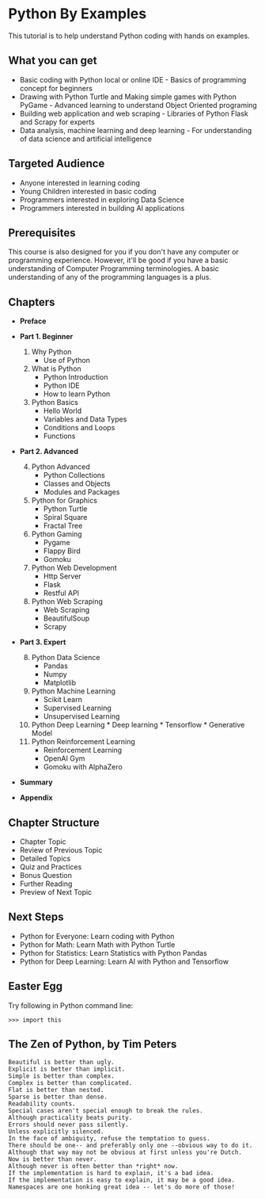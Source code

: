 # Python By Examples

This tutorial is to help understand Python coding with hands on examples. 

## What you can get

- Basic coding with Python local or online IDE - Basics of programming concept for beginners
- Drawing with Python Turtle and Making simple games with Python PyGame - Advanced learning to understand Object Oriented programing
- Building web application and web scraping - Libraries of Python Flask and Scrapy for experts
- Data analysis, machine learning and deep learning - For understanding of data science and artificial intelligence

## Targeted Audience

- Anyone interested in learning coding
- Young Children interested in basic coding
- Programmers interested in exploring Data Science
- Programmers interested in building AI applications

## Prerequisites

This course is also designed for you if you don't have any computer or programming experience. However, it'll be good if you have a basic understanding of Computer Programming terminologies. A basic understanding of any of the programming languages is a plus.

## Chapters

*   **Preface**

*   **Part 1. Beginner**

    1.  Why Python
        *   Use of Python
    2.  What is Python
        *   Python Introduction
        *   Python IDE
        *   How to learn Python
    3.  Python Basics
        *   Hello World
        *   Variables and Data Types
        *   Conditions and Loops
        *   Functions
  
*   **Part 2. Advanced**

    4.  Python Advanced
        *   Python Collections
        *   Classes and Objects
        *   Modules and Packages
    5.  Python for Graphics
        *   Python Turtle
        *   Spiral Square
        *   Fractal Tree
    6.  Python Gaming
        *   Pygame
        *   Flappy Bird
        *   Gomoku
    7.  Python Web Development
        *   Http Server
        *   Flask
        *   Restful API
    8.  Python Web Scraping
        *   Web Scraping
        *   BeautifulSoup
        *   Scrapy

*   **Part 3. Expert**

    8.  Python Data Science
        *   Pandas
        *   Numpy
        *   Matplotlib
    9.  Python Machine Learning
        *   Scikit Learn
        *   Supervised Learning
        *   Unsupervised Learning
    10.  Python Deep Learning
        *   Deep learning
        *   Tensorflow
        *   Generative Model
    11.  Python Reinforcement Learning
          * Reinforcement Learning
          * OpenAI Gym
          * Gomoku with AlphaZero

*   **Summary**

*   **Appendix**

## Chapter Structure

* Chapter Topic
* Review of Previous Topic
* Detailed Topics
* Quiz and Practices
* Bonus Question
* Further Reading
* Preview of Next Topic

## Next Steps

- Python for Everyone: Learn coding with Python
- Python for Math: Learn Math with Python Turtle
- Python for Statistics: Learn Statistics with Python Pandas
- Python for Deep Learning: Learn AI with Python and Tensorflow

## Easter Egg

Try following in Python command line:

`>>> import this`

## The Zen of Python, by Tim Peters
```
Beautiful is better than ugly.
Explicit is better than implicit.
Simple is better than complex.
Complex is better than complicated.
Flat is better than nested.
Sparse is better than dense.
Readability counts.
Special cases aren't special enough to break the rules.
Although practicality beats purity.
Errors should never pass silently.
Unless explicitly silenced.
In the face of ambiguity, refuse the temptation to guess.
There should be one-- and preferably only one --obvious way to do it.
Although that way may not be obvious at first unless you're Dutch.
Now is better than never.
Although never is often better than *right* now.
If the implementation is hard to explain, it's a bad idea.
If the implementation is easy to explain, it may be a good idea.
Namespaces are one honking great idea -- let's do more of those!
```

